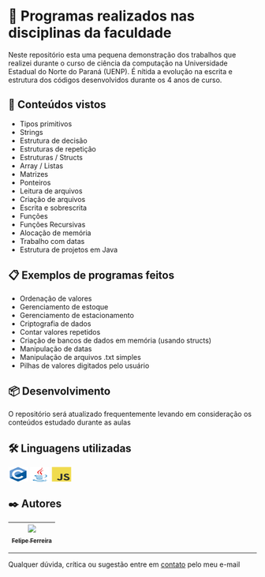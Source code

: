 # 🔗 Programas realizados nas disciplinas da faculdade

Neste repositório esta uma pequena demonstração dos trabalhos que realizei durante o curso de ciência da computação
na Universidade Estadual do Norte do Paraná (UENP). É nítida a evolução na escrita e estrutura dos códigos desenvolvidos
durante os 4 anos de curso.

## 🚀 Conteúdos vistos

  - Tipos primitivos
  - Strings
  - Estrutura de decisão
  - Estruturas de repetição
  - Estruturas / Structs
  - Array / Listas
  - Matrizes
  - Ponteiros
  - Leitura de arquivos
  - Criação de arquivos
  - Escrita e sobrescrita
  - Funções
  - Funções Recursivas
  - Alocação de memória
  - Trabalho com datas
  - Estrutura de projetos em Java

## 📋 Exemplos de programas feitos

  - Ordenação de valores
  - Gerenciamento de estoque
  - Gerenciamento de estacionamento
  - Criptografia de dados
  - Contar valores repetidos
  - Criação de bancos de dados em memória (usando structs)
  - Manipulação de datas
  - Manipulação de arquivos .txt simples
  - Pilhas de valores digitados pelo usuário

## 📦 Desenvolvimento

O repositório será atualizado frequentemente levando em consideração os conteúdos estudado durante as aulas

## 🛠️ Linguagens utilizadas

<img align="center" alt="Felipe-C" height="30" width="40" src="https://raw.githubusercontent.com/devicons/devicon/master/icons/c/c-original.svg"> <img align="center" alt="Felipe-JAVA" height="30" width="40" src="https://raw.githubusercontent.com/devicons/devicon/master/icons/java/java-original.svg"> <img align="center" alt="Felipe-JS" height="30" width="40" src="https://raw.githubusercontent.com/devicons/devicon/master/icons/javascript/javascript-original.svg">

## ✒️ Autores

[<img src="https://avatars.githubusercontent.com/u/48157305?v=4" width=115 > <br> <sub> Felipe Ferreira </sub>](https://github.com/FelipeFerreiraDev) |
| :---: |  

---

Qualquer dúvida, crítica ou sugestão entre em <a href="mailto:felipeferreira.sp.dev@gmail.com/">contato</a> pelo meu e-mail
